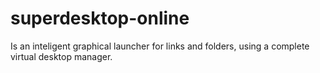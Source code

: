 # superdesktop-online
Is an inteligent graphical launcher for links and folders, using a complete virtual desktop manager.

